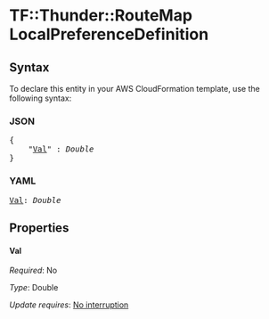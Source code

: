 # TF::Thunder::RouteMap LocalPreferenceDefinition

## Syntax

To declare this entity in your AWS CloudFormation template, use the following syntax:

### JSON

<pre>
{
    "<a href="#val" title="Val">Val</a>" : <i>Double</i>
}
</pre>

### YAML

<pre>
<a href="#val" title="Val">Val</a>: <i>Double</i>
</pre>

## Properties

#### Val

_Required_: No

_Type_: Double

_Update requires_: [No interruption](https://docs.aws.amazon.com/AWSCloudFormation/latest/UserGuide/using-cfn-updating-stacks-update-behaviors.html#update-no-interrupt)

